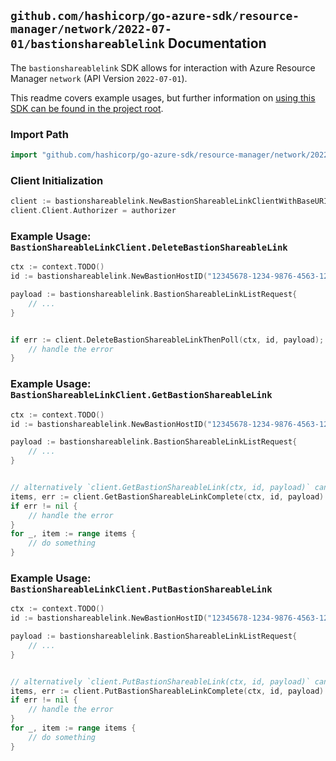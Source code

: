 
## `github.com/hashicorp/go-azure-sdk/resource-manager/network/2022-07-01/bastionshareablelink` Documentation

The `bastionshareablelink` SDK allows for interaction with Azure Resource Manager `network` (API Version `2022-07-01`).

This readme covers example usages, but further information on [using this SDK can be found in the project root](https://github.com/hashicorp/go-azure-sdk/tree/main/docs).

### Import Path

```go
import "github.com/hashicorp/go-azure-sdk/resource-manager/network/2022-07-01/bastionshareablelink"
```


### Client Initialization

```go
client := bastionshareablelink.NewBastionShareableLinkClientWithBaseURI("https://management.azure.com")
client.Client.Authorizer = authorizer
```


### Example Usage: `BastionShareableLinkClient.DeleteBastionShareableLink`

```go
ctx := context.TODO()
id := bastionshareablelink.NewBastionHostID("12345678-1234-9876-4563-123456789012", "example-resource-group", "bastionHostName")

payload := bastionshareablelink.BastionShareableLinkListRequest{
	// ...
}


if err := client.DeleteBastionShareableLinkThenPoll(ctx, id, payload); err != nil {
	// handle the error
}
```


### Example Usage: `BastionShareableLinkClient.GetBastionShareableLink`

```go
ctx := context.TODO()
id := bastionshareablelink.NewBastionHostID("12345678-1234-9876-4563-123456789012", "example-resource-group", "bastionHostName")

payload := bastionshareablelink.BastionShareableLinkListRequest{
	// ...
}


// alternatively `client.GetBastionShareableLink(ctx, id, payload)` can be used to do batched pagination
items, err := client.GetBastionShareableLinkComplete(ctx, id, payload)
if err != nil {
	// handle the error
}
for _, item := range items {
	// do something
}
```


### Example Usage: `BastionShareableLinkClient.PutBastionShareableLink`

```go
ctx := context.TODO()
id := bastionshareablelink.NewBastionHostID("12345678-1234-9876-4563-123456789012", "example-resource-group", "bastionHostName")

payload := bastionshareablelink.BastionShareableLinkListRequest{
	// ...
}


// alternatively `client.PutBastionShareableLink(ctx, id, payload)` can be used to do batched pagination
items, err := client.PutBastionShareableLinkComplete(ctx, id, payload)
if err != nil {
	// handle the error
}
for _, item := range items {
	// do something
}
```
